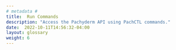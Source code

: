 ```yaml
---
# metadata # 
title:  Run Commands
description: "Access the Pachyderm API using PachCTL commands."
date:  2022-10-11T14:56:32-04:00
layout: glossary
weight: 6
---
```


